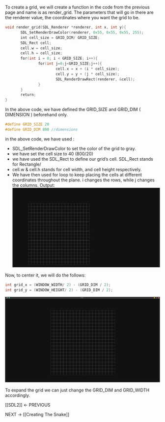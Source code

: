 To create a grid, we will create a function in the code from the previous page and name is as render_grid. 
The parameters that will go in there are the renderer value, the coordinates where you want the grid to be. 
```C
void render_grid(SDL_Renderer *renderer, int x, int y){  
       SDL_SetRenderDrawColor(renderer, 0x55, 0x55, 0x55, 255);  
       int cell_size = GRID_DIM/ GRID_SIZE; 
       SDL_Rect cell;  
       cell.w = cell_size;  
       cell.h = cell_size;  
       for(int i = 0; i < GRID_SIZE; i++){  
               for(int j=0;j<GRID_SIZE;j++){  
                       cell.x = x + (i * cell_size);  
                       cell.y = y + (j * cell_size);  
                       SDL_RenderDrawRect(renderer, &cell);  
               }  
       }  
       return;  
}
```
In the above code, we have defined the GRID_SIZE and GRID_DIM ( DIMENSION ) beforehand only. 
```C
#define GRID_SIZE 20
#define GRID_DIM 800 //dimensions
```
in the above code, we have used :
- SDL_SetRenderDrawColor to set the color of the grid to gray. 
- we have set the cell size to 40 (800/20)
- we have used the SDL_Rect to define our grid’s cell. SDL_Rect stands for Rectangle/ 
- cell.w & cell.h stands for cell width, and cell height respectively. 
- We have then used for loop to keep placing the cells at different coordinates throughout the plane. i changes the rows, while j changes the columns. 
Output:
![image](https://github.com/VoIDWALkER7/Neural-Networks-In-C/blob/main/Snake%20Game%20Using%20C%20%26%20SDL2/Grid.png)

Now, to center it, we will do the follows: 
```C
int grid_x = (WINDOW_WIDTH/ 2) - (GRID_DIM / 2);
int grid_y = (WINDOW_HEIGHT/ 2) - (GRID_DIM / 2);
```
![image](https://github.com/VoIDWALkER7/Neural-Networks-In-C/blob/main/Snake%20Game%20Using%20C%20%26%20SDL2/Centered%20Grid.png)

To expand the grid we can just change the GRID_DIM and GRID_WIDTH accordingly. 

[[SDL2]] ← PREVIOUS

NEXT → [[Creating The Snake]] 
